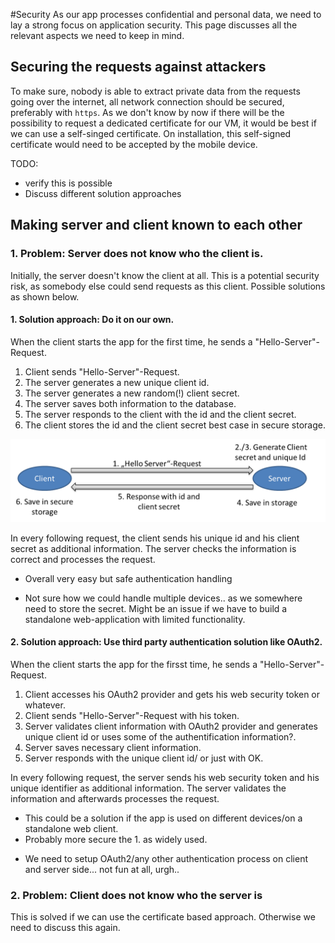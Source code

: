 #Security
As our app processes confidential and personal data, we need to lay a strong focus on application security. This page discusses all the relevant aspects we need to keep in mind.

## Securing the requests against attackers
To make sure, nobody is able to extract private data from the requests going over the internet, all network connection should be secured, preferably with `https`. As we don't know by now if there will be the possibility to request a dedicated certificate for our VM, it would be best if we can use a self-singed certificate. On installation, this self-signed certificate would need to be accepted by the mobile device. 

TODO:
- verify this is possible
- Discuss different solution approaches

## Making server and client known to each other
### 1. Problem: Server does not know who the client is.
Initially, the server doesn't know the client at all. This is a potential security risk, as somebody else could send requests as 
this client. Possible solutions as shown below.

#### 1. Solution approach: Do it on our own.
When the client starts the app for the first time, he sends a "Hello-Server"-Request.
1. Client sends "Hello-Server"-Request.
2. The server generates a new unique client id.
3. The server generates a new random(!) client secret.
4. The server saves both information to the database.
5. The server responds to the client with the id and the client secret.
6. The client stores the id and the client secret best case in secure storage.


![ownSolution](./ownSolution.png "1. Solution approach")

In every following request, the client sends his unique id and his client secret as additional information. The server checks the information is correct and processes the request.

+ Overall very easy but safe authentication handling
- Not sure how we could handle multiple devices.. as we somewhere need to store the secret. Might be an issue if we have to build a standalone web-application with limited functionality.

#### 2. Solution approach: Use third party authentication solution like OAuth2.
When the client starts the app for the firsst time, he sends a "Hello-Server"-Request.
1. Client accesses his OAuth2 provider and gets his web security token or whatever.
2. Client sends "Hello-Server"-Request with his token.
3. Server validates client information with OAuth2 provider and generates unique client id or uses some of the authentification information?.
4. Server saves necessary client information.
5. Server responds with the unique client id/ or just with OK.

In every following request, the server sends his web security token and his unique identifier as additional information. The server validates the information and afterwards processes the request.

+ This could be a solution if the app is used on different devices/on a standalone web client.
+ Probably more secure the 1. as widely used.
- We need to setup OAuth2/any other authentication process on client and server side... not fun at all, urgh..
 
### 2. Problem: Client does not know who the server is
This is solved if we can use the certificate based approach. Otherwise we need to discuss this again.